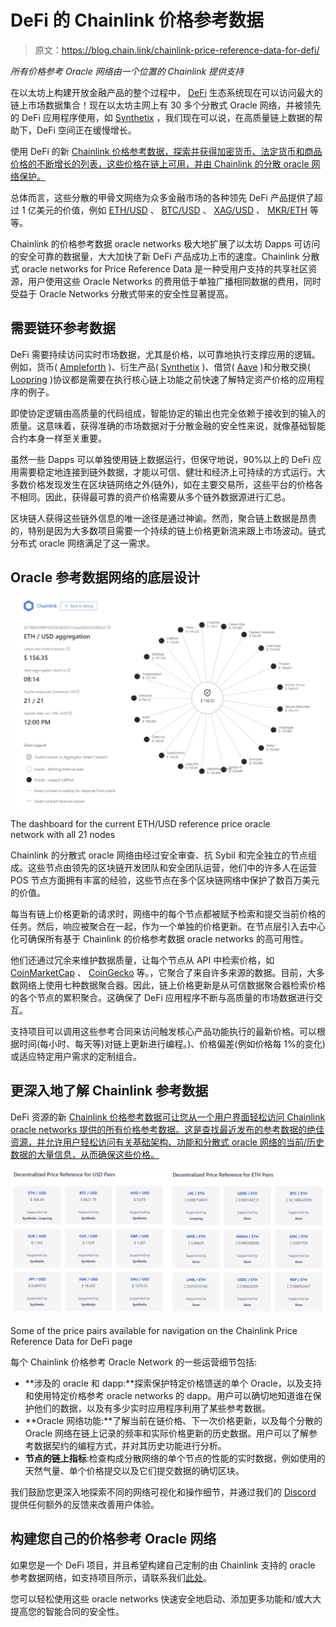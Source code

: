 # DeFi 的 Chainlink 价格参考数据

> 原文：<https://blog.chain.link/chainlink-price-reference-data-for-defi/>

*所有价格参考 Oracle 网络由一个位置的 Chainlink 提供支持*

在以太坊上构建开放金融产品的整个过程中， [DeFi](https://defi.chain.link/) 生态系统现在可以访问最大的链上市场数据集合！现在以太坊主网上有 30 多个分散式 Oracle 网络，并被领先的 DeFi 应用程序使用，如 [Synthetix](https://blog.synthetix.io/chainlink-decentralizes-first-wave-of-synthetix-price-feeds/) ，我们现在可以说，在高质量链上数据的帮助下，DeFi 空间正在缓慢增长。

使用 DeFi 的新 [Chainlink 价格参考数据，探索并获得加密货币、法定货币和商品价格的不断增长的列表，这些价格在链上可用，并由 Chainlink 的分散 oracle 网络保护。](https://feeds.chain.link/)

总体而言，这些分散的甲骨文网络为众多金融市场的各种领先 DeFi 产品提供了超过 1 亿美元的价值，例如 [ETH/USD](https://feeds.chain.link/eth-usd) 、 [BTC/USD](https://feeds.chain.link/btc-usd) 、 [XAG/USD](https://feeds.chain.link/xag-usd) 、 [MKR/ETH](https://feeds.chain.link/mkr-eth) 等等。

Chainlink 的价格参考数据 oracle networks 极大地扩展了以太坊 Dapps 可访问的安全可靠的数据量，大大加快了新 DeFi 产品成功上市的速度。Chainlink 分散式 oracle networks for Price Reference Data 是一种受用户支持的共享社区资源，用户使用这些 Oracle Networks 的费用低于单独广播相同数据的费用，同时受益于 Oracle Networks 分散式带来的安全性显著提高。

## 需要链环参考数据

DeFi 需要持续访问实时市场数据，尤其是价格，以可靠地执行支撑应用的逻辑。例如，货币( [Ampleforth](https://medium.com/ampleforth/the-ampleforth-chainlink-oracle-integration-is-going-live-16053ccdebd5) )、衍生产品( [Synthetix](https://www.youtube.com/watch?v=YWR3qENDebg) )、借贷( [Aave](https://medium.com/aave/the-aave-oracle-network-powered-by-chainlink-is-now-live-45bb8a5a8c4e) )和分散交换( [Loopring](https://medium.com/loopring-protocol/chainlink-and-loopring-collaborate-on-oracles-for-zkrollup-dex-protocol-c1c8094afc27) )协议都是需要在执行核心链上功能之前快速了解特定资产价格的应用程序的例子。

即使协定逻辑由高质量的代码组成，智能协定的输出也完全依赖于接收到的输入的质量。这意味着，获得准确的市场数据对于分散金融的安全性来说，就像基础智能合约本身一样至关重要。

虽然一些 Dapps 可以单独使用链上数据运行，但保守地说，90%以上的 DeFi 应用需要稳定地连接到链外数据，才能以可信、健壮和经济上可持续的方式运行。大多数价格发现发生在区块链网络之外(链外)，如在主要交易所，这些平台的价格各不相同。因此，获得最可靠的资产价格需要从多个链外数据源进行汇总。

区块链人获得这些链外信息的唯一途径是通过神谕。然而，聚合链上数据是昂贵的，特别是因为大多数项目需要一个持续的链上价格更新流来跟上市场波动。链式分布式 oracle 网络满足了这一需求。

## Oracle 参考数据网络的底层设计

![ETH/USD Price Feed](img/290c11db07af7f85987a832c31f2ac9f.png)

<figcaption id="caption-attachment-508" class="wp-caption-text">The dashboard for the current ETH/USD reference price oracle network with all 21 nodes</figcaption>



Chainlink 的分散式 oracle 网络由经过安全审查、抗 Sybil 和完全独立的节点组成。这些节点由领先的区块链开发团队和安全团队运营，他们中的许多人在运营 POS 节点方面拥有丰富的经验，这些节点在多个区块链网络中保护了数百万美元的价值。

每当有链上价格更新的请求时，网络中的每个节点都被赋予检索和提交当前价格的任务。然后，响应被聚合在一起，作为一个单独的价格更新。在节点层引入去中心化可确保所有基于 Chainlink 的价格参考数据 oracle networks 的高可用性。

他们还通过冗余来维护数据质量，让每个节点从 API 中检索价格，如 [CoinMarketCap](https://docs.chain.link/docs/coinmarketcap-chainlink-ethereum-mainnet) 、 [CoinGecko](https://blog.coingecko.com/coingecko-to-provide-cryptocurrency-market-data-for-chainlink/) 等。，它聚合了来自许多来源的数据。目前，大多数网络上使用七种数据聚合器。因此，链上价格更新是从可信数据聚合器检索价格的各个节点的累积聚合。这确保了 DeFi 应用程序不断与高质量的市场数据进行交互。

支持项目可以调用这些参考合同来访问触发核心产品功能执行的最新价格。可以根据时间(每小时、每天等)对链上更新进行编程。)、价格偏差(例如价格每 1%的变化)或适应特定用户需求的定制组合。

## 更深入地了解 Chainlink 参考数据

DeFi 资源的新 [Chainlink 价格参考数据可让您从一个用户界面轻松访问 Chainlink oracle networks 提供的所有价格参考数据。这是查找最近发布的参考数据的绝佳资源，并允许用户轻松访问有关基础架构、功能和分散式 oracle 网络的当前/历史数据的大量信息，从而确保这些价格。](https://feeds.chain.link/)

![Chainlink Price Reference Data](img/aaf12f8ada8bd5886c635851237f3b6d.png)

<figcaption id="caption-attachment-510" class="wp-caption-text">Some of the price pairs available for navigation on the Chainlink Price Reference Data for DeFi page</figcaption>



每个 Chainlink 价格参考 Oracle Network 的一些运营细节包括:

*   **涉及的 oracle 和 dapp:**探索保护特定价格馈送的单个 Oracle，以及支持和使用特定价格参考 oracle networks 的 dapp。用户可以确切地知道谁在保护他们的数据，以及有多少实时应用程序利用了某些参考数据。
*   **Oracle 网络功能:**了解当前在链价格、下一次价格更新，以及每个分散的 Oracle 网络在链上记录的频率和实际价格更新的历史数据。用户可以了解参考数据契约的编程方式，并对其历史功能进行分析。
*   **节点的链上指标**:检查构成分散网络的单个节点的性能的实时数据，例如使用的天然气量、单个价格提交以及它们提交数据的确切区块。

我们鼓励您更深入地探索不同的网络可视化和操作细节，并通过我们的 [Discord](https://discordapp.com/invite/aSK4zew) 提供任何额外的反馈来改善用户体验。

## 构建您自己的价格参考 Oracle 网络

如果您是一个 DeFi 项目，并且希望构建自己定制的由 Chainlink 支持的 oracle 参考数据网络，如支持项目所示，请联系我们[此处](https://chainlinkcommunity.typeform.com/to/XcgLVP)。

您可以轻松使用这些 oracle networks 快速安全地启动、添加更多功能和/或大大提高您的智能合同的安全性。